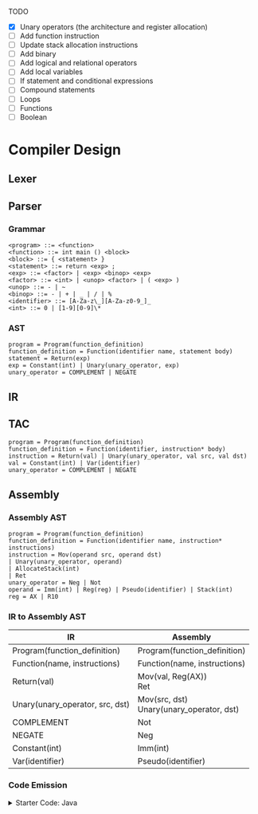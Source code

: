 TODO

- [x] Unary operators (the architecture and register allocation)
- [ ] Add function instruction
- [ ] Update stack allocation instructions
- [ ] Add binary
- [ ] Add logical and relational operators
- [ ] Add local variables
- [ ] If statement and conditional expressions
- [ ] Compound statements
- [ ] Loops
- [ ] Functions
- [ ] Boolean

# Compiler Design

## Lexer

## Parser

### Grammar

```
<program> ::= <function>
<function> ::= int main () <block>
<block> ::= { <statement> }
<statement> ::= return <exp> ;
<exp> ::= <factor> | <exp> <binop> <exp>
<factor> ::= <int> | <unop> <factor> | ( <exp> )
<unop> ::= - | ~
<binop> ::= - | + | _ | / | %
<identifier> ::= [A-Za-z\_][A-Za-z0-9_]_
<int> ::= 0 | [1-9][0-9]\*
```

### AST

```
program = Program(function_definition)
function_definition = Function(identifier name, statement body)
statement = Return(exp)
exp = Constant(int) | Unary(unary_operator, exp)
unary_operator = COMPLEMENT | NEGATE
```

## IR

## TAC

```
program = Program(function_definition)
function_definition = Function(identifier, instruction* body)
instruction = Return(val) | Unary(unary_operator, val src, val dst)
val = Constant(int) | Var(identifier)
unary_operator = COMPLEMENT | NEGATE
```

## Assembly

### Assembly AST

```
program = Program(function_definition)
function_definition = Function(identifier name, instruction* instructions)
instruction = Mov(operand src, operand dst)
| Unary(unary_operator, operand)
| AllocateStack(int)
| Ret
unary_operator = Neg | Not
operand = Imm(int) | Reg(reg) | Pseudo(identifier) | Stack(int)
reg = AX | R10
```

### IR to Assembly AST

| IR                              | Assembly                                       |
| ------------------------------- | ---------------------------------------------- |
| Program(function_definition)    | Program(function_definition)                   |
| Function(name, instructions)    | Function(name, instructions)                   |
| Return(val)                     | Mov(val, Reg(AX)) <br/> Ret                    |
| Unary(unary_operator, src, dst) | Mov(src, dst) <br/> Unary(unary_operator, dst) |
| COMPLEMENT                      | Not                                            |
| NEGATE                          | Neg                                            |
| Constant(int)                   | Imm(int)                                       |
| Var(identifier)                 | Pseudo(identifier)                             |

### Code Emission

<Details>

<summary>
Starter Code: Java
</summary>

This project contains starter code written in Java 24.
It contains:

- A lexer for L1
- A parser for L1
- Semantic analysis for L1
- SSA translation and IR
- Code generation for an abstract assembly

Furthermore, the starter code also provides working `build.sh` and `run.sh` files.

## Code Overview

The starter code is meant to spare you some initial work on things that are not covered
by the lecture at the time of the first lab.
You will most likely need to touch large parts of the existing code sooner or later,
so we recommend going through it for a basic understanding of what is going on.

Remember that you are free to modify any code.

### Lexer & Tokens

The lexer lazily produces tokens from an input string.
Invalid input parts will generate `ErrorToken`s.

### Parser & AST

The parser is a handwritten, recursive-descent parser.
You can choose other technologies (e.g., ANTLR), but expanding this parser as needed
might be a good exercise to deepen your understanding.

The parser does not implement any kind of error recovery.
Instead, it just throws an exception as soon as the first problem is encountered.
You can implement error recovery, but it is not mandatory.

### Semantic Analysis

The semantic analysis in Lab 1 is just very basic.
You will need to expand it in future labs.
Similar to the parser, error handling is only very basic.

### SSA translation & IR

The SSA IR is inspired by [libFirm](https://libfirm.github.io/) and [Sea-of-Nodes](https://github.com/SeaOfNodes/).
It might be helpful to study these to get a better understanding of what is going on.
The implementation also showcases how SSA translation can directly apply optimizations.

In the first lab, you don't need to understand SSA in full detail.
However, register allocation on chordal graphs depends on SSA.
For Lab 1, register allocation can also be done just using the AST,
but that means you'll likely have to rewrite more code in future labs.
It can still make sense to start with simple, naive implementations to have something working early on.

### Code generation

This is more or less just a placeholder.
You most likely just want to fully replace it with your register allocation and instruction selection.

## Debugging Utilities

There is a chance something won't work on the first try.
To figure out the cause, we provide utilities that ease debugging.

- `edu.kit.kastel.vads.compiler.parser.Printer` allows printing the AST.
  As it inserts many parentheses, it can be helpful when debugging precedence problems.
- `edu.kit.kastel.vads.compiler.ir.util.GraphVizPrinter` can generate output in
  the DOT format. There are online tools (e.g.,
  <https://magjac.com/graphviz-visual-editor/>, which can display tooltips and
  subgraphs, or https://www.yworks.com/yed-live/, which is relatively good at
  neighbourhoods and larger layouts) that can visualize that output.
  It allows debugging anything related to the IR.
- `edu.kit.kastel.vads.compiler.ir.util.YCompPrinter` can generate output for [yComp](https://pp.ipd.kit.edu/firm/yComp.html).
  This tool is more sophisticated than GraphViz. See below for further information.

We also try to keep track of source positions as much as possible through the compiler.
You can get rid of all that, but it can be helpful to track down where something comes from.

### yComp

To use yComp, you need to patch the provided start script to make it work with modern Java versions.
You can copy-paste the following script:

```sh
#!/bin/sh
set -e

YCOMP="$0"
while [ -L "$YCOMP" ]; do
    LINK="$(readlink "$YCOMP")"
    case "$LINK" in
        /*) YCOMP="$LINK";;
        *)  YCOMP="${YCOMP%/*}/$LINK";;
    esac
done

# 1.5.0_22, 1.8, 9, 11.0.2...
# We only match on the first field
JAVA_VERSION="$(java -version 2>&1 | awk -F '"' '/version/ {print $2}' | cut -d'.' -f1)"

ADDITIONAL_ARGUMENTS=""

if [ "$JAVA_VERSION" -gt 9 ]; then
    echo "Java 9+ detected, opening potentially required packages"
    ADDITIONAL_ARGUMENTS='--add-opens java.desktop/sun.swing=ALL-UNNAMED'
fi

echo "Commandline is: 'java -Xmx512m $ADDITIONAL_ARGUMENTS -jar "${YCOMP%/*}/yComp.jar" "$@"'"
java -Xmx512m $ADDITIONAL_ARGUMENTS -jar "${YCOMP%/*}/yComp.jar" "$@"
```

You can directly dump graphs by setting the `DUMP_GRAPHS` environment variable to `vcg` or by passing `-DdumpGraphs=vcg`
to the compiler as a JVM argument (not as a program argument!).
The graphs will be dumped to the `graphs` directory relative to the output file.

## Miscellaneous

### Nullability

This project uses [jspecify](https://jspecify.dev/).
The `module-info.java` is annotated with `@NullMarked`,
meaning uses of `null` must be annotated, and not-null is assumed otherwise.

### Gradle

This project provides the wrapper for Gradle 8.14.
Additionally, the `application` plugin is used to easily specify the main class and build ready-to-use executables.
To ease setup ceremony,
the `foojay-resolver-convention` is used to automatically download a JDK matching the toolchain configuration.

</details>
